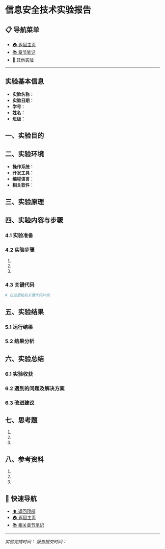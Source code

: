 # 信息安全技术实验报告

## 📋 导航菜单
- [🏠 返回主页](../README.md)
- [📚 章节笔记](../README.md#-章节笔记)
- [🧪 其他实验](../README.md#-实验与实践)

---

## 实验基本信息
- **实验名称**：
- **实验日期**：
- **学号**：
- **姓名**：
- **班级**：

## 一、实验目的
<!-- 描述本次实验要达到的目标和学习目的 -->

## 二、实验环境
- **操作系统**：
- **开发工具**：
- **编程语言**：
- **相关软件**：

## 三、实验原理
<!-- 详细描述实验涉及的理论知识和算法原理 -->

## 四、实验内容与步骤

### 4.1 实验准备
<!-- 描述实验前的准备工作 -->

### 4.2 实验步骤
<!-- 详细记录实验的每个步骤 -->

1. 
2. 
3. 

### 4.3 关键代码
```python
# 在这里粘贴关键代码片段
```

## 五、实验结果

### 5.1 运行结果
<!-- 展示程序运行的结果，可以包含截图 -->

### 5.2 结果分析
<!-- 分析实验结果，验证是否达到预期目标 -->

## 六、实验总结

### 6.1 实验收获
<!-- 总结通过本次实验学到的知识和技能 -->

### 6.2 遇到的问题及解决方案
<!-- 记录实验过程中遇到的问题和解决方法 -->

### 6.3 改进建议
<!-- 对实验内容或方法的改进建议 -->

## 七、思考题
<!-- 回答实验指导书中的思考题 -->

1. 
2. 
3. 

## 八、参考资料
<!-- 列出实验中参考的资料和文献 -->

1. 
2. 
3. 

## 🔄 快速导航
- [⬆️ 返回顶部](#信息安全技术实验报告)
- [🏠 返回主页](../README.md)
- [📚 相关章节笔记](../README.md#-章节笔记)

---
*实验完成时间：*
*报告提交时间：*